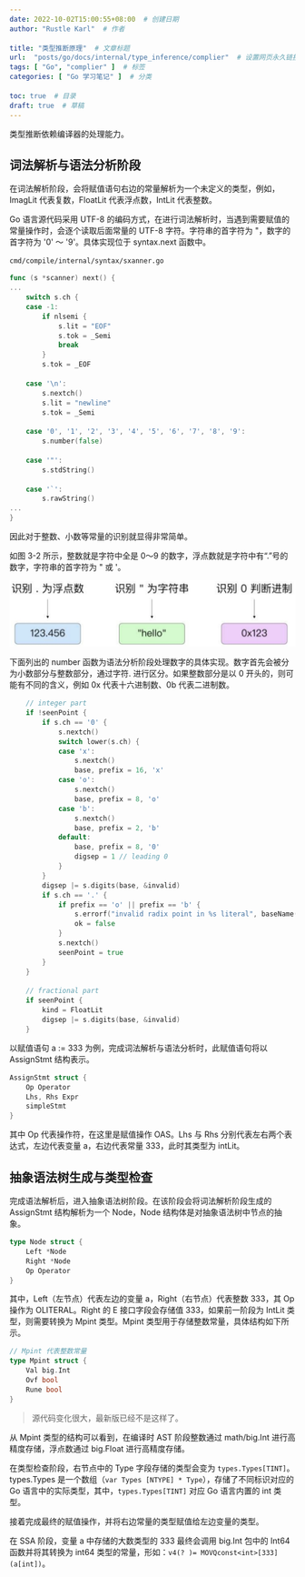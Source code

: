 ```yaml
---
date: 2022-10-02T15:00:55+08:00  # 创建日期
author: "Rustle Karl"  # 作者

title: "类型推断原理"  # 文章标题
url:  "posts/go/docs/internal/type_inference/complier"  # 设置网页永久链接
tags: [ "Go", "complier" ]  # 标签
categories: [ "Go 学习笔记" ]  # 分类

toc: true  # 目录
draft: true  # 草稿
---
```


类型推断依赖编译器的处理能力。

## 词法解析与语法分析阶段

在词法解析阶段，会将赋值语句右边的常量解析为一个未定义的类型，例如，ImagLit 代表复数，FloatLit 代表浮点数，IntLit 代表整数。

Go 语言源代码采用 UTF-8 的编码方式，在进行词法解析时，当遇到需要赋值的常量操作时，会逐个读取后面常量的 UTF-8 字符。字符串的首字符为 "，数字的首字符为 '0' ～ '9'。具体实现位于 syntax.next 函数中。

`cmd/compile/internal/syntax/sxanner.go`

```go
func (s *scanner) next() {
...
	switch s.ch {
	case -1:
		if nlsemi {
			s.lit = "EOF"
			s.tok = _Semi
			break
		}
		s.tok = _EOF

	case '\n':
		s.nextch()
		s.lit = "newline"
		s.tok = _Semi

	case '0', '1', '2', '3', '4', '5', '6', '7', '8', '9':
		s.number(false)

	case '"':
		s.stdString()

	case '`':
		s.rawString()
...
}
```

因此对于整数、小数等常量的识别就显得非常简单。

如图 3-2 所示，整数就是字符中全是 0～9 的数字，浮点数就是字符中有“.”号的数字，字符串的首字符为 " 或 '。

![](../../../assets/images/docs/internal/type_inference/complier/图3-2%20词法解析阶段解析未定义的常量示例.png)

下面列出的 number 函数为语法分析阶段处理数字的具体实现。数字首先会被分为小数部分与整数部分，通过字符. 进行区分。如果整数部分是以 0 开头的，则可能有不同的含义，例如 0x 代表十六进制数、0b 代表二进制数。

```go
	// integer part
	if !seenPoint {
		if s.ch == '0' {
			s.nextch()
			switch lower(s.ch) {
			case 'x':
				s.nextch()
				base, prefix = 16, 'x'
			case 'o':
				s.nextch()
				base, prefix = 8, 'o'
			case 'b':
				s.nextch()
				base, prefix = 2, 'b'
			default:
				base, prefix = 8, '0'
				digsep = 1 // leading 0
			}
		}
		digsep |= s.digits(base, &invalid)
		if s.ch == '.' {
			if prefix == 'o' || prefix == 'b' {
				s.errorf("invalid radix point in %s literal", baseName(base))
				ok = false
			}
			s.nextch()
			seenPoint = true
		}
	}

	// fractional part
	if seenPoint {
		kind = FloatLit
		digsep |= s.digits(base, &invalid)
	}
```

以赋值语句 a := 333 为例，完成词法解析与语法分析时，此赋值语句将以 AssignStmt 结构表示。

```go
AssignStmt struct {
	Op Operator
	Lhs, Rhs Expr
	simpleStmt
}
```

其中 Op 代表操作符，在这里是赋值操作 OAS。Lhs 与 Rhs 分别代表左右两个表达式，左边代表变量 a，右边代表常量 333，此时其类型为 intLit。

## 抽象语法树生成与类型检查

完成语法解析后，进入抽象语法树阶段。在该阶段会将词法解析阶段生成的 AssignStmt 结构解析为一个 Node，Node 结构体是对抽象语法树中节点的抽象。

```go
type Node struct {
	Left *Node
	Right *Node
	Op Operator
}
```

其中，Left（左节点）代表左边的变量 a，Right（右节点）代表整数 333，其 Op 操作为 OLITERAL。Right 的 E 接口字段会存储值 333，如果前一阶段为 IntLit 类型，则需要转换为 Mpint 类型。Mpint 类型用于存储整数常量，具体结构如下所示。

```go
// Mpint 代表整数常量
type Mpint struct {
	Val big.Int
	Ovf bool
	Rune bool
}
```

> 源代码变化很大，最新版已经不是这样了。

从 Mpint 类型的结构可以看到，在编译时 AST 阶段整数通过 math/big.Int 进行高精度存储，浮点数通过 big.Float 进行高精度存储。

在类型检查阶段，右节点中的 Type 字段存储的类型会变为 `types.Types[TINT]`。types.Types 是一个数组（`var Types [NTYPE] * Type`），存储了不同标识对应的 Go 语言中的实际类型，其中，`types.Types[TINT]` 对应 Go 语言内置的 int 类型。

接着完成最终的赋值操作，并将右边常量的类型赋值给左边变量的类型。

在 SSA 阶段，变量 a 中存储的大数类型的 333 最终会调用 big.Int 包中的 Int64 函数并将其转换为 int64 类型的常量，形如：`v4(? )= MOVQconst<int>[333](a[int])`。

```go

```
